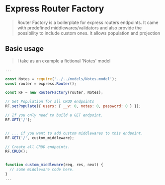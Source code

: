 # Express Router Factory

> Router Factory is a boilerplate for express routers endpoints. It came with predefined middlewares/validators and also provide the possibility to include custom ones. It allows population and projection

## Basic usage

> I take as an example a fictional 'Notes' model

```Javascript
...

const Notes = require('../../models/Notes.model');
const router = express.Router();

const RF = new RouterFactory(router, Notes);

// Set Population for all CRUD endpoints
RF.setPopulate({ users: { __v: 0, notes: 0, password: 0 } });

// If you only need to build a GET endpoint.
RF.GET('/');


// ... if you want to add custom middlewares to this endpoint.
RF.GET('/', custom_middleware);

// Create all CRUD endpoints.
RF.CRUD();


function custom_middleware(req, res, next) {
  // some middleware code here.
}
...
```
